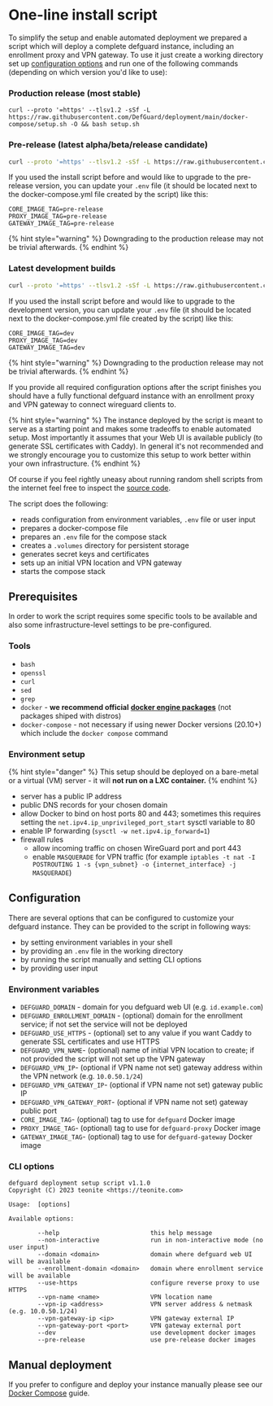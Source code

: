 # One-line install script

To simplify the setup and enable automated deployment we prepared a script which will deploy a complete defguard instance, including an enrollment proxy and VPN gateway. To use it just create a working directory set up [configuration options](one-line-install.md#configuration) and run one of the following commands (depending on which version you'd like to use):

### **Production release (most stable)**

```shell
curl --proto '=https' --tlsv1.2 -sSf -L https://raw.githubusercontent.com/DefGuard/deployment/main/docker-compose/setup.sh -O && bash setup.sh
```

### **Pre-release (latest alpha/beta/release candidate)**

```bash
curl --proto '=https' --tlsv1.2 -sSf -L https://raw.githubusercontent.com/DefGuard/deployment/main/docker-compose/setup.sh -O && bash setup.sh --pre-release
```

If you used the install script before and would like to upgrade to the pre-release version, you can update your `.env` file (it should be located next to the docker-compose.yml file created by the script) like this:

```
CORE_IMAGE_TAG=pre-release
PROXY_IMAGE_TAG=pre-release
GATEWAY_IMAGE_TAG=pre-release
```

{% hint style="warning" %}
Downgrading to the production release may not be trivial afterwards.
{% endhint %}

### **Latest development builds**

```bash
curl --proto '=https' --tlsv1.2 -sSf -L https://raw.githubusercontent.com/DefGuard/deployment/main/docker-compose/setup.sh -O && bash setup.sh --dev
```

If you used the install script before and would like to upgrade to the development version, you can update your `.env` file (it should be located next to the docker-compose.yml file created by the script) like this:

```
CORE_IMAGE_TAG=dev
PROXY_IMAGE_TAG=dev
GATEWAY_IMAGE_TAG=dev
```

{% hint style="warning" %}
Downgrading to the production release may not be trivial afterwards.
{% endhint %}



If you provide all required configuration options after the script finishes you should have a fully functional defguard instance with an enrollment proxy and VPN gateway to connect wireguard clients to.

{% hint style="warning" %}
The instance deployed by the script is meant to serve as a starting point and makes some tradeoffs to enable automated setup. Most importantly it assumes that your Web UI is available publicly (to generate SSL certificates with Caddy). In general it's not recommended and we strongly encourage you to customize this setup to work better within your own infrastructure.
{% endhint %}

Of course if you feel rightly uneasy about running random shell scripts from the internet feel free to inspect the [source code](https://raw.githubusercontent.com/DefGuard/deployment/main/docker-compose/setup.sh).

The script does the following:

* reads configuration from environment variables, `.env` file or user input
* prepares a docker-compose file
* prepares an `.env` file for the compose stack
* creates a `.volumes` directory for persistent storage
* generates secret keys and certificates
* sets up an initial VPN location and VPN gateway
* starts the compose stack

## Prerequisites

In order to work the script requires some specific tools to be available and also some infrastructure-level settings to be pre-configured.

### Tools

* `bash`
* `openssl`
* `curl`
* `sed`
* `grep`
* `docker` - **we recommend official** [**docker engine packages**](https://docs.docker.com/engine/install/) (not packages shiped with distros)
* `docker-compose` - not necessary if using newer Docker versions (20.10+) which include the `docker compose` command

### Environment setup

{% hint style="danger" %}
This setup should be deployed on a bare-metal or a virtual (VM) server - it will **not run on a LXC container.**
{% endhint %}

* server has a public IP address
* public DNS records for your chosen domain
* allow Docker to bind on host ports 80 and 443; sometimes this requires setting the `net.ipv4.ip_unprivileged_port_start` sysctl variable to 80
* enable IP forwarding (`sysctl -w net.ipv4.ip_forward=1`)
* firewall rules
  * allow incoming traffic on chosen WireGuard port and port 443
  * enable `MASQUERADE` for VPN traffic (for example `iptables -t nat -I POSTROUTING 1 -s {vpn_subnet} -o {internet_interface} -j MASQUERADE`)

## Configuration

There are several options that can be configured to customize your defguard instance. They can be provided to the script in following ways:

* by setting environment variables in your shell
* by providing an `.env` file in the working directory
* by running the script manually and setting CLI options
* by providing user input

### Environment variables

* `DEFGUARD_DOMAIN` - domain for you defguard web UI (e.g. `id.example.com`)
* `DEFGUARD_ENROLLMENT_DOMAIN` - (optional) domain for the enrollment service; if not set the service will not be deployed
* `DEFGUARD_USE_HTTPS` - (optional) set to any value if you want Caddy to generate SSL certificates and use HTTPS
* `DEFGUARD_VPN_NAME`- (optional) name of initial VPN location to create; if not provided the script will not set up the VPN gateway
* `DEFGUARD_VPN_IP`- (optional if VPN name not set) gateway address within the VPN network (e.g. `10.0.50.1/24`)
* `DEFGUARD_VPN_GATEWAY_IP`- (optional if VPN name not set) gateway public IP
* `DEFGUARD_VPN_GATEWAY_PORT`- (optional if VPN name not set) gateway public port
* `CORE_IMAGE_TAG`- (optional) tag to use for `defguard` Docker image&#x20;
* `PROXY_IMAGE_TAG`- (optional) tag to use for `defguard-proxy` Docker image&#x20;
* `GATEWAY_IMAGE_TAG`- (optional) tag to use for `defguard-gateway` Docker image

### CLI options

```
defguard deployment setup script v1.1.0
Copyright (C) 2023 teonite <https://teonite.com>

Usage:  [options]

Available options:

        --help                         this help message
        --non-interactive              run in non-interactive mode (no user input)
        --domain <domain>              domain where defguard web UI will be available
        --enrollment-domain <domain>   domain where enrollment service will be available
        --use-https                    configure reverse proxy to use HTTPS
        --vpn-name <name>              VPN location name
        --vpn-ip <address>             VPN server address & netmask (e.g. 10.0.50.1/24)
        --vpn-gateway-ip <ip>          VPN gateway external IP
        --vpn-gateway-port <port>      VPN gateway external port
        --dev                          use development docker images
        --pre-release                  use pre-release docker images
```

## Manual deployment

If you prefer to configure and deploy your instance manually please see our [Docker Compose](docker-compose.md) guide.
